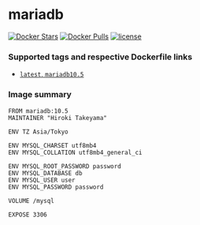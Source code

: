# mariadb
[![Docker Stars](https://img.shields.io/docker/stars/takeyamajp/mariadb.svg)](https://hub.docker.com/r/takeyamajp/mariadb/)
[![Docker Pulls](https://img.shields.io/docker/pulls/takeyamajp/mariadb.svg)](https://hub.docker.com/r/takeyamajp/mariadb/)
[![license](https://img.shields.io/github/license/takeyamajp/docker-mariadb.svg)](https://github.com/takeyamajp/docker-mariadb/blob/master/LICENSE)

### Supported tags and respective Dockerfile links  
- [`latest`, `mariadb10.5`](https://github.com/takeyamajp/docker-mariadb/blob/master/mariadb10.5/Dockerfile)

### Image summary
    FROM mariadb:10.5  
    MAINTAINER "Hiroki Takeyama"
    
    ENV TZ Asia/Tokyo
    
    ENV MYSQL_CHARSET utf8mb4  
    ENV MYSQL_COLLATION utf8mb4_general_ci
    
    ENV MYSQL_ROOT_PASSWORD password  
    ENV MYSQL_DATABASE db  
    ENV MYSQL_USER user  
    ENV MYSQL_PASSWORD password
    
    VOLUME /mysql
    
    EXPOSE 3306
